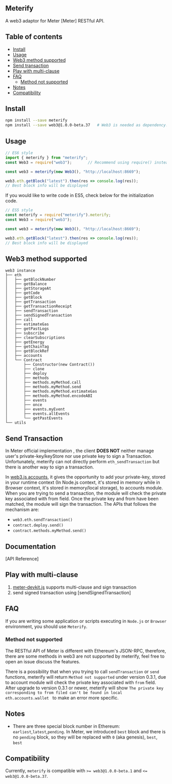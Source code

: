 ## Meterify &nbsp;&nbsp; 


A web3 adaptor for Meter [Meter] RESTful API.


## Table of contents

* [Install](#install)
* [Usage](#usage)
* [Web3 method supported](#web3-method-supported)
* [Send transaction](#send-transaction)
* [Play with multi-clause](#play-with-multi-clause)
* [FAQ](#faq)
    * [Method not supported](#method-not-supported)
* [Notes](#notes)
* [Compatibility](#compatibility)

## Install

``` bash
npm install --save meterify
npm install --save web3@1.0.0-beta.37   # Web3 is needed as dependency.
```

## Usage

``` javascript
// ES6 style
import { meterify } from "meterify";
const Web3 = require("web3");		// Recommend using require() instead of import here

const web3 = meterify(new Web3(), "http://localhost:8669");

web3.eth.getBlock("latest").then(res => console.log(res));
// Best block info will be displayed
```

If you would like to write code in ES5, check below for the initialization code.

``` javascript
// ES5 style
const meterify = require("meterify").meterify;
const Web3 = require("web3");

const web3 = meterify(new Web3(), "http://localhost:8669");

web3.eth.getBlock("latest").then(res => console.log(res));
// Best block info will be displayed
```

## Web3 method supported

```
web3 instance
├── eth
│   ├── getBlockNumber
│   ├── getBalance
│   ├── getStorageAt
│   ├── getCode
│   ├── getBlock
│   ├── getTransaction
│   ├── getTransactionReceipt
│   ├── sendTransaction
│   ├── sendSignedTransaction
│   ├── call
│   ├── estimateGas
│   ├── getPastLogs
│   ├── subscribe
│   ├── clearSubscriptions
│   ├── getEnergy
│   ├── getChainTag
│   ├── getBlockRef
│   ├── accounts
│   └── Contract
│       ├── Constructor(new Contract())
│       ├── clone
│       ├── deploy
│       ├── methods
│       ├── methods.myMethod.call
│       ├── methods.myMethod.send
│       ├── methods.myMethod.estimateGas
│       ├── methods.myMethod.encodeABI
│       ├── events
│       ├── once
│       ├── events.myEvent
│       ├── events.allEvents
│       └── getPastEvents
└── utils

```

## Send Transaction

In Meter official implementation , the client **DOES NOT** neither manage user's private-key/keyStore nor use private key to sign a Transaction. Unfortunately, meterify can not directly perform `eth_sendTransaction` but there is another way to sign a transaction.

In [web3.js accounts](https://web3js.readthedocs.io/en/1.0/web3-eth-accounts.html#eth-accounts), it gives the opportunity to add your private-key, stored in your runtime context (In Node.js context, it's stored in memory while in Browser context, it's stored in memory/local storage), to accounts module. When you are trying to send a transaction, the module will check the private key associated with from field. Once the private key and from have been matched, the module will sign the transaction.
The APIs that follows the mechanism are:

+ `web3.eth.sendTransaction()`
+ `contract.deploy.send()`
+ `contract.methods.myMethod.send()`

## Documentation

[API Reference]

## Play with multi-clause

1. [meter-devkit.js](https://github.com/dfinlab/meter-devkit.js) supports multi-clause and sign transaction
2. send signed transaction using [sendSignedTransaction]

## FAQ

If you are writing some application or scripts executing in `Node.js` or `Browser` environment, you should use `Meterify`.

### Method not supported

The RESTful API of Meter is different with Ethereum's JSON-RPC, therefore, there are some methods in web3 are not supported by meterify, feel free to open an issue discuss the features.

There is a possibility that when you trying to call `sendTransaction` or `send` functions, meterify will return `Method not supported` under version 0.3.1, due to account module will check the private key associated with `from` field. After upgrade to version 0.3.1 or newer, meterify will show `The private key corresponding to from filed can't be found in local eth.accounts.wallet ` to make an error more specific.

## Notes

- There are three special block number in Ethereum: `earliest`,`latest`,`pending`. In Meter, we introduced `best` block and there is no `pending` block, so they will be replaced with `0` (aka genesis), `best`, `best`

## Compatibility

Currently, `meterify` is compatible with `>= web3@1.0.0-beta.1` and `<= web3@1.0.0-beta.37`.

